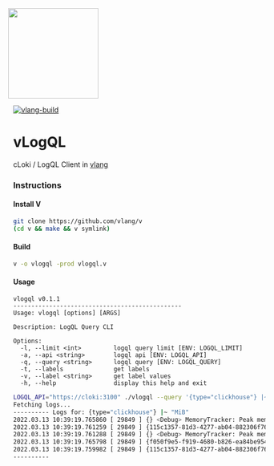 <img src='https://user-images.githubusercontent.com/1423657/147935343-598c7dfd-1412-4bad-9ac6-636994810443.png' style="margin-left:-10px" width=180>

[![vlang-build](https://github.com/lmangani/vlogCLI/actions/workflows/vlang.yml/badge.svg)](https://github.com/lmangani/vlogCLI/actions/workflows/vlang.yml)

# vLogQL
cLoki / LogQL Client in [vlang](https://vlang.io/)


### Instructions
#### Install V
```bash
git clone https://github.com/vlang/v
(cd v && make && v symlink)
```
#### Build
```bash
v -o vlogql -prod vlogql.v
```

#### Usage
```
vlogql v0.1.1
-----------------------------------------------
Usage: vlogql [options] [ARGS]

Description: LogQL Query CLI

Options:
  -l, --limit <int>         logql query limit [ENV: LOGQL_LIMIT]
  -a, --api <string>        logql api [ENV: LOGQL_API]
  -q, --query <string>      logql query [ENV: LOGQL_QUERY]
  -t, --labels              get labels
  -v, --label <string>      get label values
  -h, --help                display this help and exit
```

```bash
LOGQL_API="https://cloki:3100" ./vlogql --query '{type="clickhouse"} |~ "MiB"' --limit 5
Fetching logs...
---------- Logs for: {type="clickhouse"} |~ "MiB"
2022.03.13 10:39:19.765860 [ 29849 ] {} <Debug> MemoryTracker: Peak memory usage (for query): 8.11 MiB.
2022.03.13 10:39:19.761259 [ 29849 ] {115c1357-81d3-4277-ab04-882306f76e9d} <Debug> MemoryTracker: Peak memory usage (for query): 4.12 MiB.
2022.03.13 10:39:19.761288 [ 29849 ] {} <Debug> MemoryTracker: Peak memory usage (for query): 4.12 MiB.
2022.03.13 10:39:19.765798 [ 29849 ] {f050f9e5-f919-4680-b826-ea84be9542e0} <Debug> MemoryTracker: Peak memory usage (for query): 8.11 MiB.
2022.03.13 10:39:19.759982 [ 29849 ] {115c1357-81d3-4277-ab04-882306f76e9d} <Debug> DiskLocal: Reserving 1.00 MiB on disk `default`, having unreserved 2.63 TiB.
----------
```
